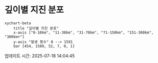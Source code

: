 # 깊이별 지진 분포

```mermaid
xychart-beta
    title "깊이별 지진 분포"
    x-axis ["0-10km", "11-30km", "31-70km", "71-150km", "151-300km", "300km+"]
    y-axis "발생 횟수" 0 --> 1591
    bar [454, 1589, 52, 7, 0, 1]
```

업데이트 시간: 2025-07-18 14:04:45
